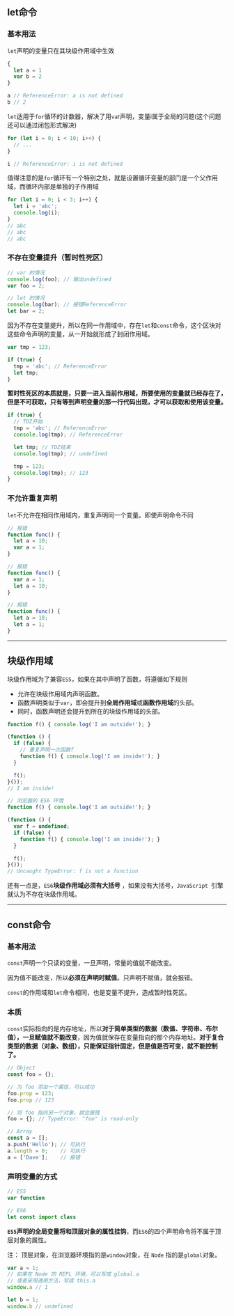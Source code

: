 ## let命令

### 基本用法

`let`声明的变量只在其块级作用域中生效

```javascript
{
  let a = 1
  var b = 2
}

a // ReferenceError: a is not defined
b // 2
```

`let`适用于`for`循环的计数器，解决了用`va`r声明，变量i属于全局的问题(这个问题还可以通过闭包形式解决)

```javascript
for (let i = 0; i < 10; i++) {
  // ...
}

i // ReferenceError: i is not defined
```

值得注意的是`for`循环有一个特别之处，就是设置循环变量的部门是一个父作用域，而循环内部是单独的子作用域

```javascript
for (let i = 0; i < 3; i++) {
  let i = 'abc';
  console.log(i);
}
// abc
// abc
// abc
```

### 不存在变量提升（暂时性死区）

```javascript
// var 的情况
console.log(foo); // 输出undefined
var foo = 2;

// let 的情况
console.log(bar); // 报错ReferenceError
let bar = 2;
```

因为不存在变量提升，所以在同一作用域中，存在`let`和`const`命令，这个区块对这些命令声明的变量，从一开始就形成了封闭作用域。

```javascript
var tmp = 123;

if (true) {
  tmp = 'abc'; // ReferenceError
  let tmp;
}
```

 **暂时性死区的本质就是，只要一进入当前作用域，所要使用的变量就已经存在了，但是不可获取，只有等到声明变量的那一行代码出现，才可以获取和使用该变量。** 

```javascript
if (true) {
  // TDZ开始
  tmp = 'abc'; // ReferenceError
  console.log(tmp); // ReferenceError

  let tmp; // TDZ结束
  console.log(tmp); // undefined

  tmp = 123;
  console.log(tmp); // 123
}
```

### 不允许重复声明

`let`不允许在相同作用域内，重复声明同一个变量。即使声明命令不同

```javascript
// 报错
function func() {
  let a = 10;
  var a = 1;
}

// 报错
function func() {
  var a = 1;
  let a = 10;
}

// 报错
function func() {
  let a = 10;
  let a = 1;
}
```

------

## 块级作用域

块级作用域为了兼容`ES5`，如果在其中声明了函数，将遵循如下规则

-  允许在块级作用域内声明函数。 
-  函数声明类似于`var`，即会提升到**全局作用域**或**函数作用域**的头部。 
-  同时，函数声明还会提升到所在的块级作用域的头部。 

```javascript
function f() { console.log('I am outside!'); }

(function () {
  if (false) {
    // 重复声明一次函数f
    function f() { console.log('I am inside!'); }
  }

  f();
}());
// I am inside!

// 浏览器的 ES6 环境
function f() { console.log('I am outside!'); }

(function () {
  var f = undefined;
  if (false) {
    function f() { console.log('I am inside!'); }
  }

  f();
}());
// Uncaught TypeError: f is not a function
```

还有一点是，`ES6`**块级作用域必须有大括号** ，如果没有大括号，`JavaScript `引擎就认为不存在块级作用域。 

------

## const命令

### 基本用法

`const`声明一个只读的变量，一旦声明，常量的值就不能改变。

因为值不能改变，所以**必须在声明时赋值**。只声明不赋值，就会报错。

`const`的作用域和`let`命令相同，也是变量不提升，造成暂时性死区。

### 本质

`const`实际指向的是内存地址，所以**对于简单类型的数据（数值、字符串、布尔值），一旦赋值就不能改变**，因为值就保存在变量指向的那个内存地址。**对于复合类型的数据（对象、数组），只能保证指针固定，但是值是否可变，就不能控制了。**

```javascript
// Object
const foo = {};

// 为 foo 添加一个属性，可以成功
foo.prop = 123;
foo.prop // 123

// 将 foo 指向另一个对象，就会报错
foo = {}; // TypeError: "foo" is read-only

// Array
const a = [];
a.push('Hello'); // 可执行
a.length = 0;    // 可执行
a = ['Dave'];    // 报错
```

### 声明变量的方式

```javascript
// ES5
var function

// ES6
let const import class
```

**`ES5`声明的全局变量将和顶层对象的属性挂钩**，而`ES6`的四个声明命令将不属于顶层对象的属性。

注： 顶层对象，在浏览器环境指的是`window`对象，在 `Node` 指的是`global`对象。 

```javascript
var a = 1;
// 如果在 Node 的 REPL 环境，可以写成 global.a
// 或者采用通用方法，写成 this.a
window.a // 1

let b = 1;
window.b // undefined
```

